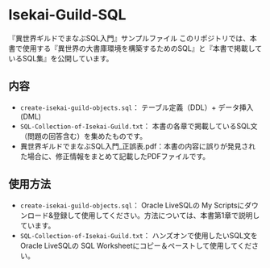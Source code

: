 # Isekai-Guild-SQL
『異世界ギルドでまなぶSQL入門』サンプルファイル
このリポジトリでは、本書で使用する『異世界の大書庫環境を構築するためのSQL』と『本書で掲載しているSQL集』を公開しています。

## 内容
- `create-isekai-guild-objects.sql`： テーブル定義（DDL）+ データ挿入 (DML)
- `SQL-Collection-of-Isekai-Guild.txt`： 本書の各章で掲載しているSQL文（問題の回答含む）を集めたものです。
- 異世界ギルドでまなぶSQL入門_正誤表.pdf：本書の内容に誤りが発見された場合に、修正情報をまとめて記載したPDFファイルです。

## 使用方法
- `create-isekai-guild-objects.sql`： Oracle LiveSQLの My Scriptsにダウンロード&登録して使用してください。方法については、本書第1章で説明しています。
- `SQL-Collection-of-Isekai-Guild.txt`： ハンズオンで使用したいSQL文を Oracle LiveSQLの SQL Worksheetにコピー＆ペーストして使用してください。
